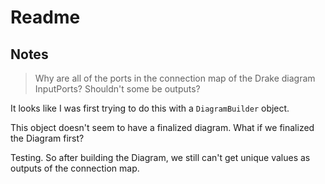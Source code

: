 # Readme

## Notes

> Why are all of the ports in the connection map
> of the Drake diagram InputPorts? Shouldn't some be outputs?

It looks like I was first trying to do this with a `DiagramBuilder` object.

This object doesn't seem to have a finalized diagram. What if we finalized the
Diagram first?

Testing. So after building the Diagram, we still can't
get unique values as outputs of the connection map.
